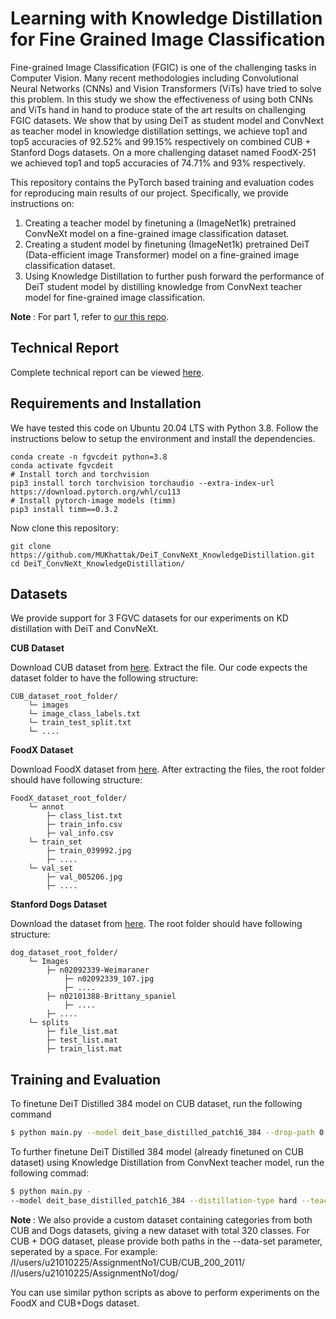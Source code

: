 # Learning with Knowledge Distillation for Fine Grained Image Classification

Fine-grained Image Classification (FGIC) is one of the challenging tasks in Computer Vision. Many recent methodologies including Convolutional Neural Networks (CNNs) and Vision Transformers (ViTs) have tried to solve this problem. In this study we show the effectiveness of using both CNNs and ViTs hand in hand to produce state of the art results on challenging FGIC datasets. We show that by using DeiT as student model and ConvNext as teacher model in knowledge distillation settings, we achieve top1 and top5 accuracies of 92.52\% and 99.15\% respectively on combined CUB + Stanford Dogs datasets. On a more challenging dataset named FoodX-251 we achieved top1 and top5 accuracies of 74.71\% and 93\% respectively.  

This repository contains the PyTorch based training and evaluation codes for reproducing main results of our project. Specifically, we provide instructions on:
<ol>
  <li>
    Creating a teacher model by finetuning a (ImageNet1k) pretrained ConvNeXt model on a fine-grained image classification dataset. 
  </li>
    <li>
    Creating a student model by finetuning (ImageNet1k) pretrained DeiT (Data-efficient image Transformer) model on a fine-grained image classification dataset. 
  </li>
    <li>
    Using Knowledge Distillation to further push forward the performance of DeiT student model by distilling knowledge from ConvNext teacher model for fine-grained image classification.
    </li>
  </ol>

<b> Note </b>: For part 1, refer to [our this repo](https://github.com/MUKhattak/ConvNext_FGVC).

## Technical Report 
Complete technical report can be viewed [here](https://github.com/MUKhattak/DeiT_ConvNeXt_KnowledgeDistillation/blob/deit_convnext/FGVC_report.pdf).

## Requirements and Installation
We have tested this code on Ubuntu 20.04 LTS with Python 3.8. Follow the instructions below to setup the environment and install the dependencies.
 ```shell
 conda create -n fgvcdeit python=3.8
 conda activate fgvcdeit
 # Install torch and torchvision
 pip3 install torch torchvision torchaudio --extra-index-url https://download.pytorch.org/whl/cu113
 # Install pytorch-image models (timm)
 pip3 install timm==0.3.2
 ```
 
  Now clone this repository:
  ```shell
 git clone https://github.com/MUKhattak/DeiT_ConvNeXt_KnowledgeDistillation.git
 cd DeiT_ConvNeXt_KnowledgeDistillation/
```
 
 
 ## Datasets
We provide support for 3 FGVC datasets for our experiments on KD distillation with DeiT and ConvNeXt.

<b> CUB Dataset </b>

Download CUB dataset from [here](https://drive.google.com/file/d/1hbzc_P1FuxMkcabkgn9ZKinBwW683j45/view). Extract the file. Our code expects the dataset folder to have the following structure:

```
CUB_dataset_root_folder/
    └─ images
    └─ image_class_labels.txt
    └─ train_test_split.txt
    └─ ....
```
<b> FoodX Dataset </b>

Download FoodX dataset from [here](https://github.com/karansikka1/iFood_2019). After extracting the files, the root folder should have following structure:

```
FoodX_dataset_root_folder/
    └─ annot
        ├─ class_list.txt
        ├─ train_info.csv
        ├─ val_info.csv
    └─ train_set
        ├─ train_039992.jpg
        ├─ ....
    └─ val_set
        ├─ val_005206.jpg
        ├─ ....
```

<b> Stanford Dogs Dataset </b>

Download the dataset from [here](http://vision.stanford.edu/aditya86/ImageNetDogs/). The root folder should have following structure:

```
dog_dataset_root_folder/
    └─ Images
        ├─ n02092339-Weimaraner
            ├─ n02092339_107.jpg
            ├─ ....
        ├─ n02101388-Brittany_spaniel
            ├─ ....
        ├─ ....
    └─ splits
        ├─ file_list.mat
        ├─ test_list.mat
        ├─ train_list.mat

```

## Training and Evaluation 

To finetune DeiT Distilled 384 model on CUB dataset, run the following command 

  ```bash
 $ python main.py --model deit_base_distilled_patch16_384 --drop-path 0.8 --input-size 384 --batch-size 16 --lr 5e-5 --warmup-epochs 0 --epochs 60 --weight-decay 1e-8 --cutmix 0 --mixup 0 --data-set CUB --data-path /path/to/dataset/root/folder --output_dir ./output/path --finetune /path/to/imagenet1k/pretrained/deit/weights.pth/
```

To further finetune DeiT Distilled 384 model (already finetuned on CUB dataset) using Knowledge Distillation from ConvNext teacher model, run the following commad:

  ```bash
 $ python main.py -
--model deit_base_distilled_patch16_384 --distillation-type hard --teacher-model convnext_base --drop-path 0.8 --input-size 384 --batch-size 16 --lr 5e-5 --warmup-epochs 0 --epochs 60 --weight-decay 1e-8 --cutmix 0 --mixup 0 --data-set CUB --data-path /path/to/dataset/root/folder --output_dir /path/to/save/output/files --finetune /path/of/deit/CUB_finetuned/weights 
```

<b> Note </b>: We also provide a custom dataset containing categories from both CUB and Dogs datasets, giving a new dataset with total 320 classes. For CUB + DOG dataset, please provide both paths in the --data-set parameter, seperated by a space.
For example: /l/users/u21010225/AssignmentNo1/CUB/CUB_200_2011/ /l/users/u21010225/AssignmentNo1/dog/


You can use similar python scripts as above to perform experiments on the FoodX and CUB+Dogs dataset.

 
